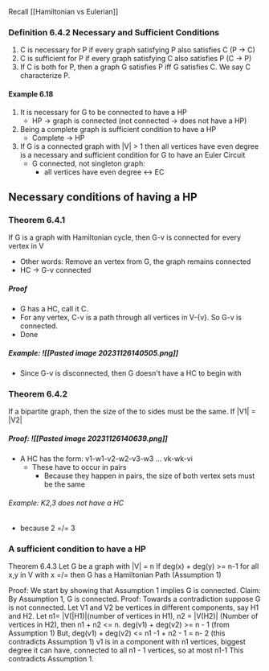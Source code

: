 Recall [[Hamiltonian vs Eulerian]]

### Definition 6.4.2 Necessary and Sufficient Conditions
1. C is necessary for P if every graph satisfying P also satisfies C (P -> C)
2. C is sufficient for P if every graph satisfying C also satisfies P (C -> P)
3. If C is both for P, then a graph G satisfies P iff G satisfies C. We say C characterize P.
#### Example 6.18
1. It is necessary for G to be connected to have a HP
	- HP -> graph is connected (not connected -> does not have a HP)
2. Being a complete graph is sufficient condition to have a HP
	- Complete -> HP
3. If G is a connected graph with |V| > 1 then all vertices have even degree is a necessary and sufficient condition for G to have an Euler Circuit
	- G connected, not singleton graph:
		- all vertices have even degree <-> EC




## Necessary conditions of having a HP
### Theorem 6.4.1
If G is a graph with Hamiltonian cycle, then G-v is connected for every vertex in V
- Other words: Remove an vertex from G, the graph remains connected
- HC -> G-v connected
##### Proof
- G has a HC, call it C.
- For any vertex, C-v is a path through all vertices in V-{v}. So G-v is connected.
- Done

##### Example: ![[Pasted image 20231126140505.png]]
- Since G-v is disconnected, then G doesn't have a HC to begin with

### Theorem 6.4.2
If a bipartite graph, then the size of the to sides must be the same. If |V1| = |V2|
##### Proof: ![[Pasted image 20231126140639.png]]
- A HC has the form: v1-w1-v2-w2-v3-w3 ... vk-wk-vi
	- These have to occur in pairs
		- Because they happen in pairs, the size of both vertex sets must be the same

###### Example: K2,3 does not have a HC
- because 2 =/= 3




### A sufficient condition to have a HP
Theorem 6.4.3
Let G be a graph with |V| = n
If
deg(x) + deg(y) >= n-1 for all x,y in V with x =/= then G has a Hamiltonian Path (Assumption 1)

Proof:
We start by showing that Assumption 1 implies G is connected.
	Claim: By Assumption 1, G is connected.
		Proof: Towards a contradiction suppose G is not connected. Let V1 and V2 be vertices 
		in different components, say H1 and H2. Let n1= |V(|H1)|(number of vertices in H1), n2 = |V(H2)| (Number of vertices in H2), then n1 + n2 <= n.
		deg(v1) + deg(v2) >= n - 1 (from Assumption 1)
			But, deg(v1) + deg(v2) <= n1 -1 + n2 - 1 = n- 2 (this contradicts Assumption 1)
				v1 is in a component with n1 vertices, biggest degree it can have, connected to all n1 - 1 vertices, so at most n1-1
			This contradicts Assumption 1.
